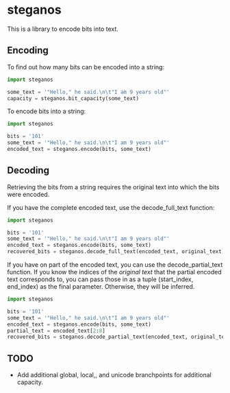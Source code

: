 # steganos

This is a library to encode bits into text.

## Encoding

To find out how many bits can be encoded into a string:

```.py
import steganos

some_text = '"Hello," he said.\n\t"I am 9 years old"'
capacity = steganos.bit_capacity(some_text)
```

To encode bits into a string:

```.py
import steganos

bits = '101'
some_text = '"Hello," he said.\n\t"I am 9 years old"'
encoded_text = steganos.encode(bits, some_text)
```

## Decoding

Retrieving the bits from a string requires the original text into which the bits were encoded.

If you have the complete encoded text, use the decode_full_text function:

```.py
import steganos

bits = '101'
some_text = '"Hello," he said.\n\t"I am 9 years old"'
encoded_text = steganos.encode(bits, some_text)
recovered_bits = steganos.decode_full_text(encoded_text, original_text)  # recovered_bits == '101'
```

If you have on part of the encoded text, you can use the decode_partial_text function.  If you know the indices of the _original text_ that the partial encoded text corresponds to, you can pass those in as a tuple (start_index, end_index) as the final parameter.  Otherwise, they will be inferred.

```.py
import steganos

bits = '101'
some_text = '"Hello," he said.\n\t"I am 9 years old"'
encoded_text = steganos.encode(bits, some_text)
partial_text = encoded_text[2:8]
recovered_bits = steganos.decode_partial_text(encoded_text, original_text)
```

## TODO
- Add additional global, local,, and unicode branchpoints for additional capacity.


